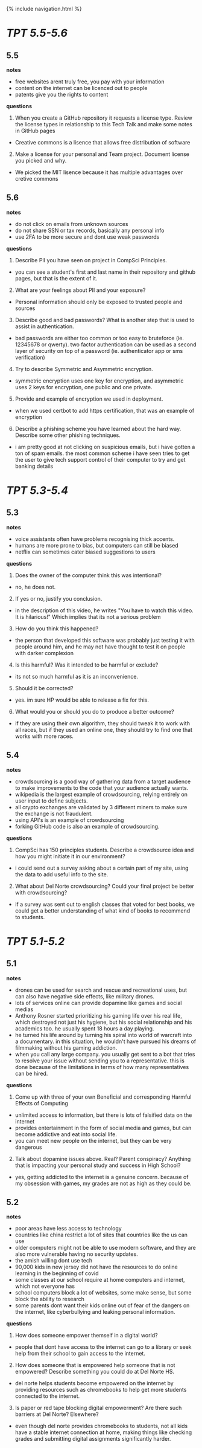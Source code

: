 {% include navigation.html %}

# *TPT 5.5-5.6*

## 5.5

**notes**
- free websites arent truly free, you pay with your information
- content on the internet can be licenced out to people
- patents give you the rights to content

**questions**
1. When you create a GitHub repository it requests a license type. Review the license types in relationship to this Tech Talk and make some notes in GitHub pages
- Creative commons is a lisence that allows free distribution of software
2. Make a license for your personal and Team project. Document license you picked and why.
- We picked the MIT lisence because it has multiple advantages over cretive commons


## 5.6

**notes**
- do not click on emails from unknown sources
- do not share SSN or tax records, basically any personal info
- use 2FA to be more secure and dont use weak passwords

**questions**
1. Describe PII you have seen on project in CompSci Principles.
- you can see a student's first and last name in their repository and github pages, but that is the extent of it.
2. What are your feelings about PII and your exposure?
- Personal information should only be exposed to trusted people and sources
3. Describe good and bad passwords? What is another step that is used to assist in authentication.
- bad passwords are either too common or too easy to bruteforce (ie. 12345678 or qwerty). two factor authentication can be used as a second layer of security on top of a password (ie. authenticator app or sms verification)
4. Try to describe Symmetric and Asymmetric encryption.
- symmetric encryption uses one key for encryption, and asymmetric uses 2 keys for encryption, one public and one private.
5. Provide and example of encryption we used in deployment.
- when we used certbot to add https certification, that was an example of encryption
6. Describe a phishing scheme you have learned about the hard way. Describe some other phishing techniques.
- i am pretty good at not clicking on suspicious emails, but i have gotten a ton of spam emails. the most common scheme i have seen tries to get the user to give tech support control of their computer to try and get banking details

# *TPT 5.3-5.4*

## 5.3

**notes**
* voice assistants often have problems recognising thick accents.
* humans are more prone to bias, but computers can still be biased
* netflix can sometimes cater biased suggestions to users

**questions**
1. Does the owner of the computer think this was intentional?
- no, he does not.
2. If yes or no, justify you conclusion.
- in the description of this video, he writes "You have to watch this video. It is hilarious!" Which implies that its not a serious problem
3. How do you think this happened?
- the person that developed this software was probably just testing it with people around him, and he may not have thought to test it on people with darker complexion
4. Is this harmful? Was it intended to be harmful or exclude?
- its not so much harmful as it is an inconvenience.
5. Should it be corrected?
- yes. im sure HP would be able to release a fix for this.
6. What would you or should you do to produce a better outcome?
- if they are using their own algorithm, they should tweak it to work with all races, but if they used an online one, they should try to find one that works with more races.

## 5.4

**notes**
* crowdsourcing is a good way of gathering data from a target audience to make improvements to the code that your audience actually wants.
* wikipedia is the largest example of crowdsourcing, relying entirely on user input to define subjects.
* all crypto exchanges are validated by 3 different miners to make sure the exchange is not fraudulent.
* using API's is an example of crowdsourcing
* forking GitHub code is also an example of crowdsourcing.

**questions**
1. CompSci has 150 principles students. Describe a crowdsource idea and how you might initiate it in our environment?
- i could send out a survey asking about a certain part of my site, using the data to add useful info to the site.
2. What about Del Norte crowdsourcing? Could your final project be better with crowdsourcing?
- if a survey was sent out to english classes that voted for best books, we could get a better understanding of what kind of books to recommend to students.

# *TPT 5.1-5.2*

## 5.1

**notes**
* drones can be used for search and rescue and recreational uses, but can also have negative side effects, like military drones. 
* lots of services online can provide dopamine like games and social medias
* Anthony Rosner started prioritizing his gaming life over his real life, which destroyed not just his hygiene, but his social relationship and his academics too. he usually spent 18 hours a day playing.
* he turned his life around by turning his spiral into world of warcraft into a documentary. in this situation, he wouldn't have pursued his dreams of filmmaking without his gaming addiction.
* when you call any large company. you usually get sent to a bot that tries to resolve your issue without sending you to a representative. this is done because of the limitations in terms of how many representatives can be hired.

**questions**
1. Come up with three of your own Beneficial and corresponding Harmful Effects of Computing
* unlimited access to information, but there is lots of falsified data on the internet
* provides entertainment in the form of social media and games, but can become addictive and eat into social life.
* you can meet new people on the internet, but they can be very dangerous
2. Talk about dopamine issues above. Real? Parent conspiracy? Anything that is impacting your personal study and success in High School?
* yes, getting addicted to the internet is a genuine concern. because of my obsession with games, my grades are not as high as they could be.

## 5.2

**notes**
* poor areas have less access to technology
* countries like china restrict a lot of sites that countries like the us can use
* older computers might not be able to use modern software, and they are also more vulnerable having no security updates.
* the amish willing dont use tech
* 90,000 kids in new jersey did not have the resources to do online learning in the beginning of covid
* some classes at our school require at home computers and internet, which not everyone has
* school computers block a lot of websites, some make sense, but some block the ability to research
* some parents dont want their kids online out of fear of the dangers on the internet, like cyberbullying and leaking personal information.

**questions**
1. How does someone empower themself in a digital world?
* people that dont have access to the internet can go to a library or seek help from their school to gain access to the internet.
2. How does someone that is empowered help someone that is not empowered? Describe something you could do at Del Norte HS.
* del norte helps students become empowered on the internet by providing resources such as chromebooks to help get more students connected to the internet.
3. Is paper or red tape blocking digital empowerment? Are there such barriers at Del Norte? Elsewhere?
* even though del norte provides chromebooks to students, not all kids have a stable internet connection at home, making things like checking grades and submitting digital assignments significantly harder.
